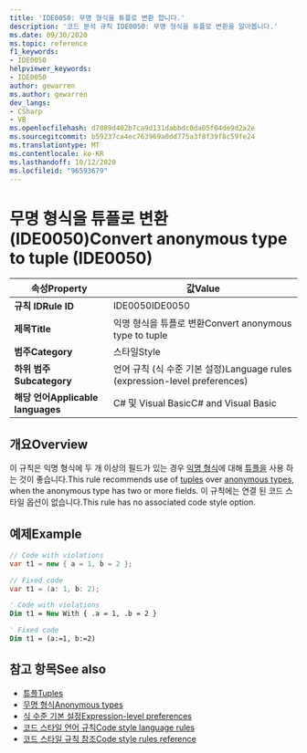 ```yaml
---
title: 'IDE0050: 무명 형식을 튜플로 변환 합니다.'
description: '코드 분석 규칙 IDE0050: 무명 형식을 튜플로 변환을 알아봅니다.'
ms.date: 09/30/2020
ms.topic: reference
f1_keywords:
- IDE0050
helpviewer_keywords:
- IDE0050
author: gewarren
ms.author: gewarren
dev_langs:
- CSharp
- VB
ms.openlocfilehash: d7089d402b7ca9d131dabbdc0da05f04de9d2a2e
ms.sourcegitcommit: b59237ca4ec763969a0dd775a3f8f39f8c59fe24
ms.translationtype: MT
ms.contentlocale: ko-KR
ms.lasthandoff: 10/12/2020
ms.locfileid: "96593679"
---
```

# <a name="convert-anonymous-type-to-tuple-ide0050"></a><span data-ttu-id="9ec65-103">무명 형식을 튜플로 변환 (IDE0050)</span><span class="sxs-lookup"><span data-stu-id="9ec65-103">Convert anonymous type to tuple (IDE0050)</span></span>

|<span data-ttu-id="9ec65-104">속성</span><span class="sxs-lookup"><span data-stu-id="9ec65-104">Property</span></span>|<span data-ttu-id="9ec65-105">값</span><span class="sxs-lookup"><span data-stu-id="9ec65-105">Value</span></span>|
|-|-|
| <span data-ttu-id="9ec65-106">**규칙 ID**</span><span class="sxs-lookup"><span data-stu-id="9ec65-106">**Rule ID**</span></span> | <span data-ttu-id="9ec65-107">IDE0050</span><span class="sxs-lookup"><span data-stu-id="9ec65-107">IDE0050</span></span> |
| <span data-ttu-id="9ec65-108">**제목**</span><span class="sxs-lookup"><span data-stu-id="9ec65-108">**Title**</span></span> | <span data-ttu-id="9ec65-109">익명 형식을 튜플로 변환</span><span class="sxs-lookup"><span data-stu-id="9ec65-109">Convert anonymous type to tuple</span></span> |
| <span data-ttu-id="9ec65-110">**범주**</span><span class="sxs-lookup"><span data-stu-id="9ec65-110">**Category**</span></span> | <span data-ttu-id="9ec65-111">스타일</span><span class="sxs-lookup"><span data-stu-id="9ec65-111">Style</span></span> |
| <span data-ttu-id="9ec65-112">**하위 범주**</span><span class="sxs-lookup"><span data-stu-id="9ec65-112">**Subcategory**</span></span> | <span data-ttu-id="9ec65-113">언어 규칙 (식 수준 기본 설정)</span><span class="sxs-lookup"><span data-stu-id="9ec65-113">Language rules (expression-level preferences)</span></span> |
| <span data-ttu-id="9ec65-114">**해당 언어**</span><span class="sxs-lookup"><span data-stu-id="9ec65-114">**Applicable languages**</span></span> | <span data-ttu-id="9ec65-115">C# 및 Visual Basic</span><span class="sxs-lookup"><span data-stu-id="9ec65-115">C# and Visual Basic</span></span> |

## <a name="overview"></a><span data-ttu-id="9ec65-116">개요</span><span class="sxs-lookup"><span data-stu-id="9ec65-116">Overview</span></span>

<span data-ttu-id="9ec65-117">이 규칙은 익명 형식에 두 개 이상의 필드가 있는 경우 [익명 형식](../../../csharp/programming-guide/classes-and-structs/anonymous-types.md)에 대해 [튜플을](../../../csharp/language-reference/builtin-types/value-tuples.md) 사용 하는 것이 좋습니다.</span><span class="sxs-lookup"><span data-stu-id="9ec65-117">This rule recommends use of [tuples](../../../csharp/language-reference/builtin-types/value-tuples.md) over [anonymous types](../../../csharp/programming-guide/classes-and-structs/anonymous-types.md), when the anonymous type has two or more fields.</span></span> <span data-ttu-id="9ec65-118">이 규칙에는 연결 된 코드 스타일 옵션이 없습니다.</span><span class="sxs-lookup"><span data-stu-id="9ec65-118">This rule has no associated code style option.</span></span>

## <a name="example"></a><span data-ttu-id="9ec65-119">예제</span><span class="sxs-lookup"><span data-stu-id="9ec65-119">Example</span></span>

```csharp
// Code with violations
var t1 = new { a = 1, b = 2 };

// Fixed code
var t1 = (a: 1, b: 2);
```

```vb
' Code with violations
Dim t1 = New With { .a = 1, .b = 2 }

' Fixed code
Dim t1 = (a:=1, b:=2)
```

## <a name="see-also"></a><span data-ttu-id="9ec65-120">참고 항목</span><span class="sxs-lookup"><span data-stu-id="9ec65-120">See also</span></span>

- [<span data-ttu-id="9ec65-121">튜플</span><span class="sxs-lookup"><span data-stu-id="9ec65-121">Tuples</span></span>](../../../csharp/language-reference/builtin-types/value-tuples.md)
- [<span data-ttu-id="9ec65-122">무명 형식</span><span class="sxs-lookup"><span data-stu-id="9ec65-122">Anonymous types</span></span>](../../../csharp/programming-guide/classes-and-structs/anonymous-types.md)
- [<span data-ttu-id="9ec65-123">식 수준 기본 설정</span><span class="sxs-lookup"><span data-stu-id="9ec65-123">Expression-level preferences</span></span>](expression-level-preferences.md)
- [<span data-ttu-id="9ec65-124">코드 스타일 언어 규칙</span><span class="sxs-lookup"><span data-stu-id="9ec65-124">Code style language rules</span></span>](language-rules.md)
- [<span data-ttu-id="9ec65-125">코드 스타일 규칙 참조</span><span class="sxs-lookup"><span data-stu-id="9ec65-125">Code style rules reference</span></span>](index.md)
